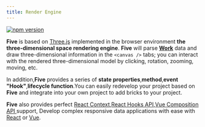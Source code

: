 ```yaml
---
title: Render Engine
---
```


<!-- :::tip
了解渲染引擎 **Five**，将有助于您快速上手开发实践。
::: -->

[![npm version](https://img.shields.io/npm/v/@realsee/five.svg?style=flat-square&logo=npm&label=npm%20install%20@realsee/five)](https://www.npmjs.com/package/@realsee/five)

**Five** is based on [Three.js](https://threejs.org/) implemented in the browser environment **the three-dimensional space rendering engine**. **Five** will parse **[Work](../terminology)** data and draw three-dimensional information in the `<canvas />` tabs; you can interact with the rendered three-dimensional model by clicking, rotation, zooming, moving, etc.

In addition,**Five** provides a series of **state properties**,**method**,**event "Hook"**,**lifecycle function**.You can easily redevelop your project based on **Five** and integrate into your own project to add bricks to your project.

**Five** also provides perfect [React Context](https://reactjs.org/docs/context.html),[React Hooks API](https://reactjs.org/docs/hooks-intro.html),[Vue Composition API ](https://v3.cn.vuejs.org/api/composition-api.html) support, Develop complex responsive data applications with ease with [React](https://reactjs.org) or [Vue](https://vuejs.org/index.html).


<!-- :::info
**Five** 由 [TypeScript](https://www.typescriptlang.org/) 编写，为保证开发的质量以及编程体验（比如，友好的代码提示、自动补全等），推荐通过 [Visual Studio Code](https://code.visualstudio.com)、[WebStorm](https://www.jetbrains.com/webstorm/) 等现代源代码编辑器。
::: -->

